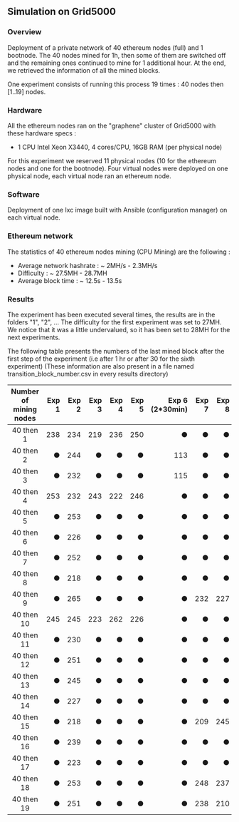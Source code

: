 ## Simulation on Grid5000

### Overview

Deployment of a private network of 40 ethereum nodes (full) and 1 bootnode. The 40 nodes mined for 1h, then some of them are switched off and the remaining ones continued to mine for 1 additional hour.
At the end, we retrieved the information of all the mined blocks.

One experiment consists of running this process 19 times : 40 nodes then [1..19] nodes.


### Hardware

All the ethereum nodes ran on the "graphene" cluster of Grid5000 with these hardware specs :
  - 1 CPU Intel Xeon X3440, 4 cores/CPU, 16GB RAM (per physical node)

For this experiment we reserved 11 physical nodes (10 for the ethereum nodes and one for the bootnode). Four virtual nodes were deployed on one physical node, each virtual node ran an ethereum node.

### Software

Deployment of one lxc image built with Ansible (configuration manager) on each virtual node.

### Ethereum network

The statistics of 40 ethereum nodes mining (CPU Mining) are the following :

* Average network hashrate : ~ 2MH/s - 2.3MH/s
* Difficulty : ~ 27.5MH - 28.7MH
* Average block time : ~ 12.5s - 13.5s

### Results

The experiment has been executed several times, the results are in the folders "1", "2", ...
The difficulty for the first experiment was set to 27MH. We notice that it was a little undervalued, so it has been set to 28MH for the next experiments.

The following table presents the numbers of the last mined block after the first step of the experiment (i.e after 1 hr or after 30 for the sixth experiment)
(These information are also present in a file named transition_block_number.csv in every results directory)


| Number of mining nodes | Exp 1 | Exp 2 | Exp 3 | Exp 4 | Exp 5 | Exp 6 (2*30min) | Exp 7 | Exp 8 | Exp 9 | Exp 10 |
|:----------------------:|------:|------:|------:|------:|------:|----------------:|------:|------:|------:|-------:|
|       40 then 1        |   238 |   234 |   219 |   236 |   250 |               ● |     ● |     ● |     ● |      ● |
|       40 then 2        |     ● |   244 |     ● |     ● |     ● |             113 |     ● |     ● |     ● |      ● |
|       40 then 3        |     ● |   232 |     ● |     ● |     ● |             115 |     ● |     ● |     ● |      ● |
|       40 then 4        |   253 |   232 |   243 |   222 |   246 |               ● |     ● |     ● |     ● |      ● |
|       40 then 5        |     ● |   253 |     ● |     ● |     ● |               ● |     ● |     ● |   234 |    245 |
|       40 then 6        |     ● |   226 |     ● |     ● |     ● |               ● |     ● |     ● |   230 |    223 |
|       40 then 7        |     ● |   252 |     ● |     ● |     ● |               ● |     ● |     ● |   232 |    242 |
|       40 then 8        |     ● |   218 |     ● |     ● |     ● |               ● |     ● |     ● |   235 |    217 |
|       40 then 9        |     ● |   265 |     ● |     ● |     ● |               ● |   232 |   227 |     ● |      ● |
|       40 then 10       |   245 |   245 |   223 |   262 |   226 |               ● |     ● |     ● |     ● |      ● |
|       40 then 11       |     ● |   230 |     ● |     ● |     ● |               ● |     ● |     ● |   246 |    203 |
|       40 then 12       |     ● |   251 |     ● |     ● |     ● |               ● |     ● |     ● |   231 |    218 |
|       40 then 13       |     ● |   245 |     ● |     ● |     ● |               ● |     ● |     ● |   229 |    244 |
|       40 then 14       |     ● |   227 |     ● |     ● |     ● |               ● |     ● |     ● |   262 |    222 |
|       40 then 15       |     ● |   218 |     ● |     ● |     ● |               ● |   209 |   245 |     ● |      ● |
|       40 then 16       |     ● |   239 |     ● |     ● |     ● |               ● |     ● |     ● |   217 |    239 |
|       40 then 17       |     ● |   223 |     ● |     ● |     ● |               ● |     ● |     ● |   218 |      ● |
|       40 then 18       |     ● |   253 |     ● |     ● |     ● |               ● |   248 |   237 |     ● |      ● |
|       40 then 19       |     ● |   251 |     ● |     ● |     ● |               ● |   238 |   210 |     ● |      ● |
